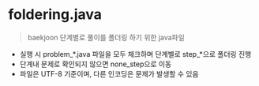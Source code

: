 # foldering.java 
> baekjoon 단계별로 풀이를 폴더링 하기 위한 java파일

* 실행 시 problem_*.java 파일을 모두 체크하며 단계별로 step_*으로 폴더링 진행
* 단계내 문제로 확인되지 않으면 none_step으로 이동
* 파일은 UTF-8 기준이며, 다른 인코딩은 문제가 발생할 수 있음